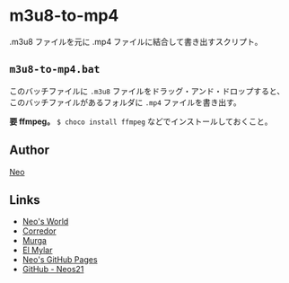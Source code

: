 # m3u8-to-mp4

.m3u8 ファイルを元に .mp4 ファイルに結合して書き出すスクリプト。


## `m3u8-to-mp4.bat`

このバッチファイルに `.m3u8` ファイルをドラッグ・アンド・ドロップすると、このバッチファイルがあるフォルダに `.mp4` ファイルを書き出す。

__要 ffmpeg。__ `$ choco install ffmpeg` などでインストールしておくこと。


## Author

[Neo](http://neo.s21.xrea.com/)


## Links

- [Neo's World](http://neo.s21.xrea.com/)
- [Corredor](https://neos21.hatenablog.com/)
- [Murga](https://neos21.hatenablog.jp/)
- [El Mylar](https://neos21.hateblo.jp/)
- [Neo's GitHub Pages](https://neos21.github.io/)
- [GitHub - Neos21](https://github.com/Neos21/)
